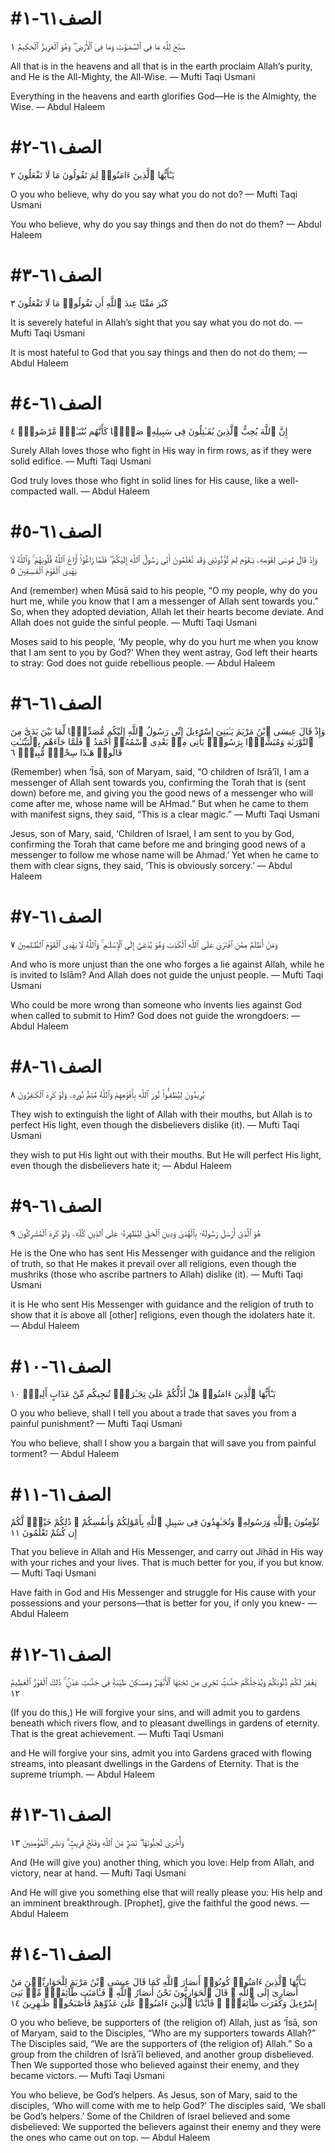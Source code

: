 
# #الصف٦١-١
سَبَّحَ لِلَّهِ مَا فِى ٱلسَّمَـٰوَٰتِ وَمَا فِى ٱلْأَرْضِ ۖ وَهُوَ ٱلْعَزِيزُ ٱلْحَكِيمُ ١

All that is in the heavens and all that is in the earth proclaim Allah’s purity, and He is the All-Mighty, the All-Wise.
— Mufti Taqi Usmani


Everything in the heavens and earth glorifies God––He is the Almighty, the Wise.
— Abdul Haleem



# #الصف٦١-٢
يَـٰٓأَيُّهَا ٱلَّذِينَ ءَامَنُوا۟ لِمَ تَقُولُونَ مَا لَا تَفْعَلُونَ ٢

O you who believe, why do you say what you do not do?
— Mufti Taqi Usmani


You who believe, why do you say things and then do not do them?
— Abdul Haleem



# #الصف٦١-٣
كَبُرَ مَقْتًا عِندَ ٱللَّهِ أَن تَقُولُوا۟ مَا لَا تَفْعَلُونَ ٣

It is severely hateful in Allah’s sight that you say what you do not do.
— Mufti Taqi Usmani


It is most hateful to God that you say things and then do not do them;
— Abdul Haleem



# #الصف٦١-٤
إِنَّ ٱللَّهَ يُحِبُّ ٱلَّذِينَ يُقَـٰتِلُونَ فِى سَبِيلِهِۦ صَفًّۭا كَأَنَّهُم بُنْيَـٰنٌۭ مَّرْصُوصٌۭ ٤

Surely Allah loves those who fight in His way in firm rows, as if they were solid edifice.
— Mufti Taqi Usmani


God truly loves those who fight in solid lines for His cause, like a well-compacted wall.
— Abdul Haleem



# #الصف٦١-٥
وَإِذْ قَالَ مُوسَىٰ لِقَوْمِهِۦ يَـٰقَوْمِ لِمَ تُؤْذُونَنِى وَقَد تَّعْلَمُونَ أَنِّى رَسُولُ ٱللَّهِ إِلَيْكُمْ ۖ فَلَمَّا زَاغُوٓا۟ أَزَاغَ ٱللَّهُ قُلُوبَهُمْ ۚ وَٱللَّهُ لَا يَهْدِى ٱلْقَوْمَ ٱلْفَـٰسِقِينَ ٥

And (remember) when Mūsā said to his people, “O my people, why do you hurt me, while you know that I am a messenger of Allah sent towards you.” So, when they adopted deviation, Allah let their hearts become deviate. And Allah does not guide the sinful people.
— Mufti Taqi Usmani


Moses said to his people, ‘My people, why do you hurt me when you know that I am sent to you by God?’ When they went astray, God left their hearts to stray: God does not guide rebellious people.
— Abdul Haleem



# #الصف٦١-٦
وَإِذْ قَالَ عِيسَى ٱبْنُ مَرْيَمَ يَـٰبَنِىٓ إِسْرَٰٓءِيلَ إِنِّى رَسُولُ ٱللَّهِ إِلَيْكُم مُّصَدِّقًۭا لِّمَا بَيْنَ يَدَىَّ مِنَ ٱلتَّوْرَىٰةِ وَمُبَشِّرًۢا بِرَسُولٍۢ يَأْتِى مِنۢ بَعْدِى ٱسْمُهُۥٓ أَحْمَدُ ۖ فَلَمَّا جَآءَهُم بِٱلْبَيِّنَـٰتِ قَالُوا۟ هَـٰذَا سِحْرٌۭ مُّبِينٌۭ ٦

(Remember) when ‘Īsā, son of Maryam, said, “O children of Isrā’īl, I am a messenger of Allah sent towards you, confirming the Torah that is (sent down) before me, and giving you the good news of a messenger who will come after me, whose name will be AHmad.” But when he came to them with manifest signs, they said, “This is a clear magic.”
— Mufti Taqi Usmani


Jesus, son of Mary, said, ‘Children of Israel, I am sent to you by God, confirming the Torah that came before me and bringing good news of a messenger to follow me whose name will be Ahmad.’ Yet when he came to them with clear signs, they said, ‘This is obviously sorcery.’
— Abdul Haleem



# #الصف٦١-٧
وَمَنْ أَظْلَمُ مِمَّنِ ٱفْتَرَىٰ عَلَى ٱللَّهِ ٱلْكَذِبَ وَهُوَ يُدْعَىٰٓ إِلَى ٱلْإِسْلَـٰمِ ۚ وَٱللَّهُ لَا يَهْدِى ٱلْقَوْمَ ٱلظَّـٰلِمِينَ ٧

And who is more unjust than the one who forges a lie against Allah, while he is invited to Islām? And Allah does not guide the unjust people.
— Mufti Taqi Usmani


Who could be more wrong than someone who invents lies against God when called to submit to Him? God does not guide the wrongdoers:
— Abdul Haleem



# #الصف٦١-٨
يُرِيدُونَ لِيُطْفِـُٔوا۟ نُورَ ٱللَّهِ بِأَفْوَٰهِهِمْ وَٱللَّهُ مُتِمُّ نُورِهِۦ وَلَوْ كَرِهَ ٱلْكَـٰفِرُونَ ٨

They wish to extinguish the light of Allah with their mouths, but Allah is to perfect His light, even though the disbelievers dislike (it).
— Mufti Taqi Usmani


they wish to put His light out with their mouths. But He will perfect His light, even though the disbelievers hate it;
— Abdul Haleem



# #الصف٦١-٩
هُوَ ٱلَّذِىٓ أَرْسَلَ رَسُولَهُۥ بِٱلْهُدَىٰ وَدِينِ ٱلْحَقِّ لِيُظْهِرَهُۥ عَلَى ٱلدِّينِ كُلِّهِۦ وَلَوْ كَرِهَ ٱلْمُشْرِكُونَ ٩

He is the One who has sent His Messenger with guidance and the religion of truth, so that He makes it prevail over all religions, even though the mushriks (those who ascribe partners to Allah) dislike (it).
— Mufti Taqi Usmani


it is He who sent His Messenger with guidance and the religion of truth to show that it is above all [other] religions, even though the idolaters hate it.
— Abdul Haleem



# #الصف٦١-١٠
يَـٰٓأَيُّهَا ٱلَّذِينَ ءَامَنُوا۟ هَلْ أَدُلُّكُمْ عَلَىٰ تِجَـٰرَةٍۢ تُنجِيكُم مِّنْ عَذَابٍ أَلِيمٍۢ ١٠

O you who believe, shall I tell you about a trade that saves you from a painful punishment?
— Mufti Taqi Usmani


You who believe, shall I show you a bargain that will save you from painful torment?
— Abdul Haleem



# #الصف٦١-١١
تُؤْمِنُونَ بِٱللَّهِ وَرَسُولِهِۦ وَتُجَـٰهِدُونَ فِى سَبِيلِ ٱللَّهِ بِأَمْوَٰلِكُمْ وَأَنفُسِكُمْ ۚ ذَٰلِكُمْ خَيْرٌۭ لَّكُمْ إِن كُنتُمْ تَعْلَمُونَ ١١

That you believe in Allah and His Messenger, and carry out Jihād in His way with your riches and your lives. That is much better for you, if you but know.
— Mufti Taqi Usmani


Have faith in God and His Messenger and struggle for His cause with your possessions and your persons––that is better for you, if only you knew-
— Abdul Haleem



# #الصف٦١-١٢
يَغْفِرْ لَكُمْ ذُنُوبَكُمْ وَيُدْخِلْكُمْ جَنَّـٰتٍۢ تَجْرِى مِن تَحْتِهَا ٱلْأَنْهَـٰرُ وَمَسَـٰكِنَ طَيِّبَةًۭ فِى جَنَّـٰتِ عَدْنٍۢ ۚ ذَٰلِكَ ٱلْفَوْزُ ٱلْعَظِيمُ ١٢

(If you do this,) He will forgive your sins, and will admit you to gardens beneath which rivers flow, and to pleasant dwellings in gardens of eternity. That is the great achievement.
— Mufti Taqi Usmani


and He will forgive your sins, admit you into Gardens graced with flowing streams, into pleasant dwellings in the Gardens of Eternity. That is the supreme triumph.
— Abdul Haleem



# #الصف٦١-١٣
وَأُخْرَىٰ تُحِبُّونَهَا ۖ نَصْرٌۭ مِّنَ ٱللَّهِ وَفَتْحٌۭ قَرِيبٌۭ ۗ وَبَشِّرِ ٱلْمُؤْمِنِينَ ١٣

And (He will give you) another thing, which you love: Help from Allah, and victory, near at hand.
— Mufti Taqi Usmani


And He will give you something else that will really please you: His help and an imminent breakthrough. [Prophet], give the faithful the good news.
— Abdul Haleem



# #الصف٦١-١٤
يَـٰٓأَيُّهَا ٱلَّذِينَ ءَامَنُوا۟ كُونُوٓا۟ أَنصَارَ ٱللَّهِ كَمَا قَالَ عِيسَى ٱبْنُ مَرْيَمَ لِلْحَوَارِيِّـۧنَ مَنْ أَنصَارِىٓ إِلَى ٱللَّهِ ۖ قَالَ ٱلْحَوَارِيُّونَ نَحْنُ أَنصَارُ ٱللَّهِ ۖ فَـَٔامَنَت طَّآئِفَةٌۭ مِّنۢ بَنِىٓ إِسْرَٰٓءِيلَ وَكَفَرَت طَّآئِفَةٌۭ ۖ فَأَيَّدْنَا ٱلَّذِينَ ءَامَنُوا۟ عَلَىٰ عَدُوِّهِمْ فَأَصْبَحُوا۟ ظَـٰهِرِينَ ١٤

O you who believe, be supporters of (the religion of) Allah, just as ‘Īsā, son of Maryam, said to the Disciples, “Who are my supporters towards Allah?” The Disciples said, “We are the supporters of (the religion of) Allah.” So a group from the children of Isrā’īl believed, and another group disbelieved. Then We supported those who believed against their enemy, and they became victors.
— Mufti Taqi Usmani


You who believe, be God’s helpers. As Jesus, son of Mary, said to the disciples, ‘Who will come with me to help God?’ The disciples said, ‘We shall be God’s helpers.’ Some of the Children of Israel believed and some disbelieved: We supported the believers against their enemy and they were the ones who came out on top.
— Abdul Haleem



